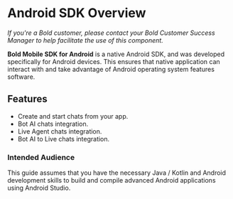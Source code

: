 # Android SDK Overview  

*If you're a Bold customer, please contact your Bold Customer Success Manager to help facilitate the use of this component.*

**Bold Mobile SDK for Android** is a native Android SDK, and was developed specifically for Android devices. This ensures that native application can interact with and take advantage of Android operating system features software. 

## Features

* Create and start chats from your app.
* Bot AI chats integration. 
* Live Agent chats integration.
* Bot AI to Live chats integration.

### Intended Audience

This guide assumes that you have the necessary Java / Kotlin and Android development skills to build and compile advanced Android applications using Android Studio.
